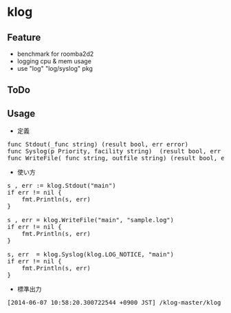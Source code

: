 klog
============

## Feature
- benchmark for roomba2d2
- logging cpu & mem usage
- use "log" "log/syslog" pkg 

## ToDo

## Usage
- 定義

<pre>
func Stdout(_func string) (result bool, err error)
func Syslog(p Priority, facility string)  (result bool, err error)
func WriteFile(_func string, outfile string) (result bool, err error)
</pre>

- 使い方

<pre>
s , err := klog.Stdout("main")
if err != nil {
	fmt.Println(s, err)
}

s , err = klog.WriteFile("main", "sample.log")
if err != nil {
	fmt.Println(s, err)
}

s, err  = klog.Syslog(klog.LOG_NOTICE, "main")
if err != nil {
	fmt.Println(s, err)
}
</pre>

- 標準出力

<pre>
[2014-06-07 10:58:20.300722544 +0900 JST] /klog-master/klog_example.go(line14) {"func" : "main" ,"mem_used" : 379220, "mem_free" : 480440, "cpu_used" : 2}
</pre>

